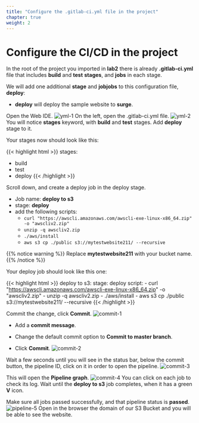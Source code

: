 ```yaml
---
title: "Configure the .gitlab-ci.yml file in the project"
chapter: true
weight: 2
---
```



# Configure the CI/CD in the project

In the root of the project you imported in **lab2** there is already **.gitlab-ci.yml** file that includes **build** and **test** **stages**, and **jobs** in each stage.

We will add one additional **stage** and **jobjobs** to this configuration file,  **deploy**:

  - **deploy**  will deploy the sample website to **surge**.

Open the Web IDE.
![yml-1](/images/yml-1.png)
On the left, open the .gitlab-ci.yml file.
![yml-2](/images/yml-2.png)
You will notice **stages** keyword, with **build** and **test** stages.
Add **deploy** stage to it.

Your stages now should look like this:

{{< highlight html >}}
stages:
  - build
  - test
  - deploy
{{< /highlight >}}

Scroll down, and create a deploy job in the deploy stage.

  - Job name: **deploy to s3**
  - stage: **deploy**
  - add the following scripts:
    - `curl "https://awscli.amazonaws.com/awscli-exe-linux-x86_64.zip" -o "awscliv2.zip"`
    - `unzip -q awscliv2.zip`
    - `./aws/install`
    - `aws s3 cp ./public s3://mytestwebsite211/ --recursive`

{{% notice warning %}}
Replace **mytestwebsite211** with your bucket name.
{{% /notice  %}}

Your deploy job should look like this one:

{{< highlight html >}}
deploy to s3:
  stage: deploy
  script:
    - curl "https://awscli.amazonaws.com/awscli-exe-linux-x86_64.zip" -o "awscliv2.zip"
    - unzip -q awscliv2.zip
    - ./aws/install
    - aws s3 cp ./public s3://mytestwebsite211/ --recursive
{{< /highlight >}}

Commit the change, click **Commit**.
![commit-1](/images/commit-1.png)

 - Add a **commit message**.

 - Change the default commit option to **Commit to master branch**.

 - Click **Commit**.
![commit-2](/images/commit-2.png)

Wait a few seconds until you will see in the status bar, below the commit button, the pipeline ID, click on it in order to open the pipeline.
![commit-3](/images/commit-3.png)

This will open the **Pipeline graph**.
![commit-4](/images/commit-4.png)
You can click on each job to check its log. Wait until the **deploy to s3** job completes, when it has a green **V** icon.

Make sure all jobs passed successfully, and that pipeline status is **passed**.
![pipeline-5](/images/pipeline-5.png)
Open in the browser the domain of our S3 Bucket and you will be able to see the website.
